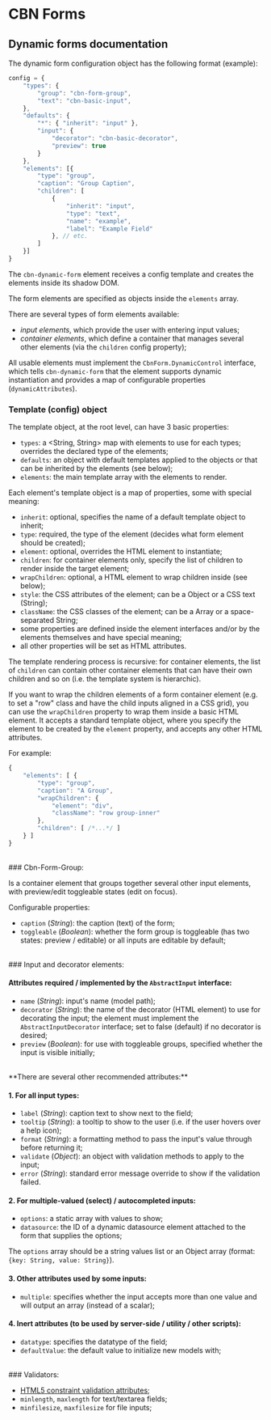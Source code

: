 CBN Forms
=========

Dynamic forms documentation
---------------------------

The dynamic form configuration object has the following format (example): 

```javascript
config = {
	"types": {
		"group": "cbn-form-group", 
		"text": "cbn-basic-input", 
	},
	"defaults": {
		"*": { "inherit": "input" }, 
		"input": {
			"decorator": "cbn-basic-decorator",
			"preview": true
		}
	},
	"elements": [{
		"type": "group",
		"caption": "Group Caption", 
		"children": [
			{
				"inherit": "input",
				"type": "text",
				"name": "example",
				"label": "Example Field"
			}, // etc.
		]
	}]
}
```

The `cbn-dynamic-form` element receives a config template and creates the elements inside its shadow DOM.

The form elements are specified as objects inside the `elements` array.

There are several types of form elements available:

- *input elements*, which provide the user with entering input values;
- *container elements*, which define a container that manages several other elements (via the `children` config 
  property);

All usable elements must implement the `CbnForm.DynamicControl` interface, which tells `cbn-dynamic-form` that the 
element supports dynamic instantiation and provides a map of configurable properties (`dynamicAttributes`).

### Template (config) object

The template object, at the root level, can have 3 basic properties:
 
- `types`: a &lt;String, String&gt; map with elements to use for each types; overrides the declared type of the elements;
- `defaults`: an object with default templates applied to the objects or that can be inherited by the elements (see below);
- `elements`: the main template array with the elements to render.

Each element's template object is a map of properties, some with special meaning:
 
- `inherit`: optional, specifies the name of a default template object to inherit;
- `type`: required, the type of the element (decides what form element should be created);
- `element`: optional, overrides the HTML element to instantiate;
- `children`: for container elements only, specify the list of children to render inside the target element;
- `wrapChildren`: optional, a HTML element to wrap children inside (see below); 
- `style`: the CSS attributes of the element; can be a Object or a CSS text (String);
- `className`: the CSS classes of the element; can be a Array or a space-separated String;
- some properties are defined inside the element interfaces and/or by the elements themselves and have special meaning;
- all other properties will be set as HTML attributes.

The template rendering process is recursive: for container elements, the list of `children` can contain other container 
elements that can have their own children and so on (i.e. the template system is hierarchic).

If you want to wrap the children elements of a form container element (e.g. to set a "row" class and have the child 
inputs aligned in a CSS grid), you can use the `wrapChildren` property to wrap them inside a basic HTML element. 
It accepts a standard template object, where you specify the element to be created by the `element` property, and 
accepts any other HTML attributes.

For example:
```javascript
{
	"elements": [ {
		"type": "group",
		"caption": "A Group", 
		"wrapChildren": {
			"element": "div", 
			"className": "row group-inner"
		}, 
		"children": [ /*...*/ ]
	} ]
}
```

<br>
### Cbn-Form-Group: 

Is a container element that groups together several other input elements, with preview/edit toggleable states (edit on 
focus).

Configurable properties:

- `caption` (*String*): the caption (text) of the form;
- `toggleable` (*Boolean*): whether the form group is toggleable (has two states: preview / editable) or all inputs are 
   editable by default;


<br>
### Input and decorator elements:



#### Attributes required / implemented by the `AbstractInput` interface: 

- `name` (*String*): input's name (model path);
- `decorator` (*String*): the name of the decorator (HTML element) to use for decorating the input; the element must 
   implement the `AbstractInputDecorator` interface; set to false (default) if no decorator is desired; 
- `preview` (*Boolean*): for use with toggleable groups, specified whether the input is visible initially;

<br>
**There are several other recommended attributes:**

#### 1. For all input types:

- `label` (*String*): caption text to show next to the field;
- `tooltip` (*String*): a tooltip to show to the user (i.e. if the user hovers over a help icon);
- `format` (*String*): a formatting method to pass the input's value through before returning it;
- `validate` (*Object*): an object with validation methods to apply to the input;
- `error` (*String*): standard error message override to show if the validation failed.

#### 2. For multiple-valued (select) / autocompleted inputs: 

- `options`: a static array with values to show;
- `datasource`: the ID of a dynamic datasource element attached to the form that supplies the options;

The `options` array should be a string values list or an Object array (format: `{key: String, value: String}`).

#### 3. Other attributes used by some inputs: 

- `multiple`: specifies whether the input accepts more than one value and will output an array (instead of a scalar);

#### 4. Inert attributes (to be used by server-side / utility / other scripts): 

- `datatype`: specifies the datatype of the field;
- `defaultValue`: the default value to initialize new models with;

<br>
### Validators: 

- [HTML5 constraint validation attributes](https://developer.mozilla.org/en-US/docs/Web/Guide/HTML/HTML5/Constraint_validation);
- `minlength`, `maxlength` for text/textarea fields;
- `minfilesize`, `maxfilesize` for file inputs;

